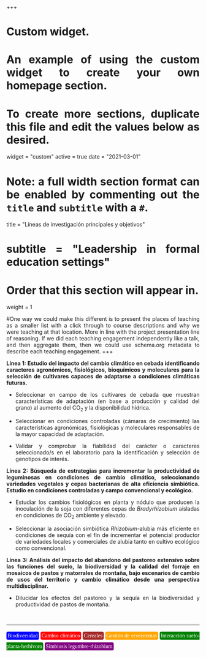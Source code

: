 +++
# Custom widget.
# An example of using the custom widget to create your own homepage section.
# To create more sections, duplicate this file and edit the values below as desired.
widget = "custom"
active = true
date = "2021-03-01"

# Note: a full width section format can be enabled by commenting out the `title` and `subtitle` with a `#`.
title = "Líneas de investigación principales y objetivos"
# subtitle = "Leadership in formal education settings"


# Order that this section will appear in.
weight = 1

#One way we could make this different is to present the places of teaching as a smaller list with a click through to course descriptions and why we were teaching at that location. More in line with the project presentation line of reasoning. If we did each teaching engagement independently like a talk, and then aggregate them, then we could use schema.org metadata to describe each teaching engagement.
+++
<body style="text-align:justify">

**Línea 1: Estudio del impacto del cambio climático en cebada identificando caracteres agronómicos, fisiológicos, bioquímicos y moleculares para la selección de cultivares capaces de adaptarse a condiciones climáticas futuras.**

+ Seleccionar en campo de los cultivares de cebada que muestran características de adaptación (en base a producción y calidad del grano) al aumento del CO<sub>2</sub> y la disponibilidad hídrica.

+ Seleccionar en condiciones controladas (cámaras de crecimiento) las características agronómicas, fisiológicas y moleculares responsables de la mayor capacidad de adaptación.

+ Validar y comprobar la fiabilidad del carácter o caracteres seleccionado/s en el laboratorio para la identificación y selección de genotipos de interés.

**Línea 2: Búsqueda de estrategias para incrementar la productividad de leguminosas en condiciones de cambio climático, seleccionando variedades vegetales y cepas bacterianas de alta eficiencia simbiótica. Estudio en condiciones controladas y campo convencional y ecológico.**

+ Estudiar los cambios fisiológicos en planta y nódulo que producen la inoculación de la soja con diferentes cepas de *Bradyrhizobium* aisladas en condiciones de CO<sub>2</sub> ambiente y elevado.

+ Seleccionar la asociación simbiótica *Rhizobium*-alubia más eficiente en condiciones de sequía con el fin de incrementar el potencial productor de variedades locales y comerciales de alubia tanto en cultivo ecológico como convencional.


**Línea 3: Análisis del impacto del abandono del pastoreo extensivo sobre las funciones del suelo, la biodiversidad y la calidad del forraje en mosaicos de pastos y matorrales de montaña, bajo escenarios de cambio de usos del territorio y cambio climático desde una perspectiva multidisciplinar.**

+ Dilucidar los efectos del pastoreo y la sequía en la biodiversidad y productividad de pastos de montaña.

</body>

<br>

---

<p style = "font-family:'Brush Script MT', cursive; line-height: 200%">
<span style="color:white; border-radius: 4px; padding: 3px; background-color:blue">Biodiversidad</span>
<span style="color:white; border-radius: 4px; padding: 3px; background-color:red">Cambio climático</span>
<span style="color:white; border-radius: 4px; padding: 3px; background-color:brown">Cereales</span>
<span style="color:white; border-radius: 4px; padding: 3px; background-color:orange">Gestión de ecosistemas</span>
<span style="color:white; border-radius: 4px; padding: 3px; background-color:green">Interacción suelo-planta-herbívoro</span>
<span style="color:white; border-radius: 4px; padding: 3px; background-color:purple">Simbiosis legumbre-rhizobium</span>
</p>

